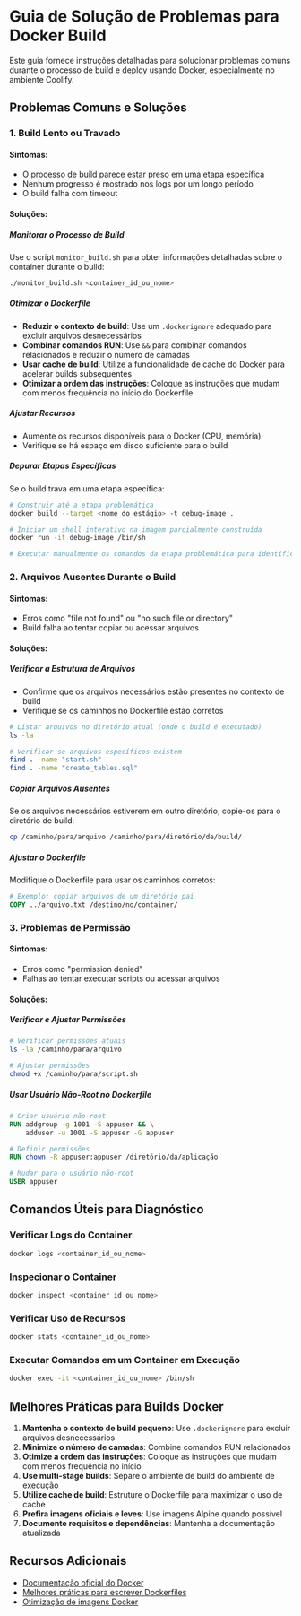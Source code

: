 # Guia de Solução de Problemas para Docker Build

Este guia fornece instruções detalhadas para solucionar problemas comuns durante o processo de build e deploy usando Docker, especialmente no ambiente Coolify.

## Problemas Comuns e Soluções

### 1. Build Lento ou Travado

#### Sintomas:
- O processo de build parece estar preso em uma etapa específica
- Nenhum progresso é mostrado nos logs por um longo período
- O build falha com timeout

#### Soluções:

##### Monitorar o Processo de Build
Use o script `monitor_build.sh` para obter informações detalhadas sobre o container durante o build:

```bash
./monitor_build.sh <container_id_ou_nome>
```

##### Otimizar o Dockerfile
- **Reduzir o contexto de build**: Use um `.dockerignore` adequado para excluir arquivos desnecessários
- **Combinar comandos RUN**: Use `&&` para combinar comandos relacionados e reduzir o número de camadas
- **Usar cache de build**: Utilize a funcionalidade de cache do Docker para acelerar builds subsequentes
- **Otimizar a ordem das instruções**: Coloque as instruções que mudam com menos frequência no início do Dockerfile

##### Ajustar Recursos
- Aumente os recursos disponíveis para o Docker (CPU, memória)
- Verifique se há espaço em disco suficiente para o build

##### Depurar Etapas Específicas
Se o build trava em uma etapa específica:

```bash
# Construir até a etapa problemática
docker build --target <nome_do_estágio> -t debug-image .

# Iniciar um shell interativo na imagem parcialmente construída
docker run -it debug-image /bin/sh

# Executar manualmente os comandos da etapa problemática para identificar o problema
```

### 2. Arquivos Ausentes Durante o Build

#### Sintomas:
- Erros como "file not found" ou "no such file or directory"
- Build falha ao tentar copiar ou acessar arquivos

#### Soluções:

##### Verificar a Estrutura de Arquivos
- Confirme que os arquivos necessários estão presentes no contexto de build
- Verifique se os caminhos no Dockerfile estão corretos

```bash
# Listar arquivos no diretório atual (onde o build é executado)
ls -la

# Verificar se arquivos específicos existem
find . -name "start.sh"
find . -name "create_tables.sql"
```

##### Copiar Arquivos Ausentes
Se os arquivos necessários estiverem em outro diretório, copie-os para o diretório de build:

```bash
cp /caminho/para/arquivo /caminho/para/diretório/de/build/
```

##### Ajustar o Dockerfile
Modifique o Dockerfile para usar os caminhos corretos:

```dockerfile
# Exemplo: copiar arquivos de um diretório pai
COPY ../arquivo.txt /destino/no/container/
```

### 3. Problemas de Permissão

#### Sintomas:
- Erros como "permission denied"
- Falhas ao tentar executar scripts ou acessar arquivos

#### Soluções:

##### Verificar e Ajustar Permissões
```bash
# Verificar permissões atuais
ls -la /caminho/para/arquivo

# Ajustar permissões
chmod +x /caminho/para/script.sh
```

##### Usar Usuário Não-Root no Dockerfile
```dockerfile
# Criar usuário não-root
RUN addgroup -g 1001 -S appuser && \
    adduser -u 1001 -S appuser -G appuser

# Definir permissões
RUN chown -R appuser:appuser /diretório/da/aplicação

# Mudar para o usuário não-root
USER appuser
```

## Comandos Úteis para Diagnóstico

### Verificar Logs do Container
```bash
docker logs <container_id_ou_nome>
```

### Inspecionar o Container
```bash
docker inspect <container_id_ou_nome>
```

### Verificar Uso de Recursos
```bash
docker stats <container_id_ou_nome>
```

### Executar Comandos em um Container em Execução
```bash
docker exec -it <container_id_ou_nome> /bin/sh
```

## Melhores Práticas para Builds Docker

1. **Mantenha o contexto de build pequeno**: Use `.dockerignore` para excluir arquivos desnecessários
2. **Minimize o número de camadas**: Combine comandos RUN relacionados
3. **Otimize a ordem das instruções**: Coloque as instruções que mudam com menos frequência no início
4. **Use multi-stage builds**: Separe o ambiente de build do ambiente de execução
5. **Utilize cache de build**: Estruture o Dockerfile para maximizar o uso de cache
6. **Prefira imagens oficiais e leves**: Use imagens Alpine quando possível
7. **Documente requisitos e dependências**: Mantenha a documentação atualizada

## Recursos Adicionais

- [Documentação oficial do Docker](https://docs.docker.com/)
- [Melhores práticas para escrever Dockerfiles](https://docs.docker.com/develop/develop-images/dockerfile_best-practices/)
- [Otimização de imagens Docker](https://docs.docker.com/develop/develop-images/image_optimization/)
